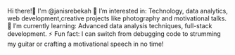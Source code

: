 Hi there!👋 I'm @janisrebekah
👀 I’m interested in: Technology, data analytics, web development,creative projects like photography and motivational talks.
🌱 I’m currently learning: Advanced data analysis techniques, full-stack development.
⚡ Fun fact: I can switch from debugging code to strumming my guitar or crafting a motivational speech in no time!

<!---
janisrebekah/janisrebekah is a ✨ special ✨ repository because its `README.md` (this file) appears on your GitHub profile.
You can click the Preview link to take a look at your changes.
--->
